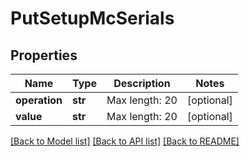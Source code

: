 # PutSetupMcSerials

## Properties
Name | Type | Description | Notes
------------ | ------------- | ------------- | -------------
**operation** | **str** | Max length: 20 | [optional] 
**value** | **str** | Max length: 20 | [optional] 

[[Back to Model list]](../README.md#documentation-for-models) [[Back to API list]](../README.md#documentation-for-api-endpoints) [[Back to README]](../README.md)


